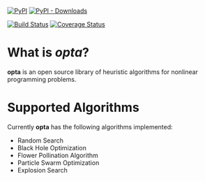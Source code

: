 [![PyPI](https://img.shields.io/pypi/v/opta?color=blue)](https://img.shields.io/pypi/v/opta?color=blue)
[![PyPI - Downloads](https://img.shields.io/pypi/dm/opta?color=blue)]((https://img.shields.io/pypi/dm/opta?color=blue))


[![Build Status](https://img.shields.io/github/actions/workflow/status/wol4aravio/opta/main.yaml)](https://img.shields.io/github/actions/workflow/status/wol4aravio/opta/main.yaml)
[![Coverage Status](https://coveralls.io/repos/github/wol4aravio/opta/badge.svg?branch=main)](https://coveralls.io/github/wol4aravio/opta?branch=main)

# What is _opta_?

**opta** is an open source library of heuristic algorithms for nonlinear programming problems.

# Supported Algorithms

Currently **opta** has the following algorithms implemented:

- Random Search
- Black Hole Optimization
- Flower Pollination Algorithm
- Particle Swarm Optimization
- Explosion Search

